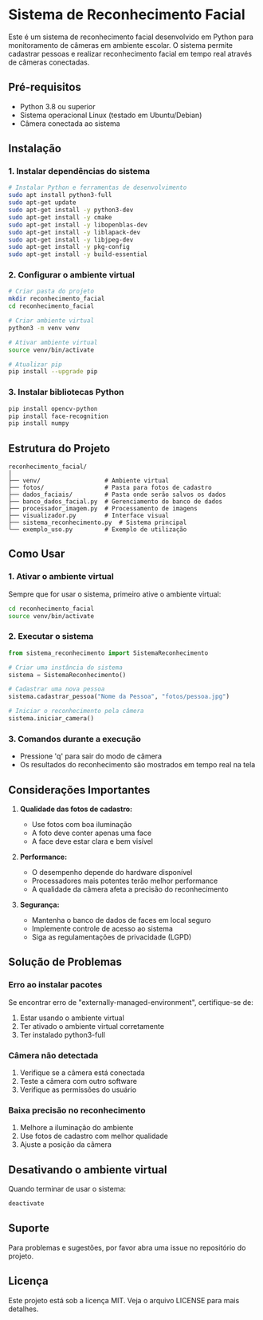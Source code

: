 # Sistema de Reconhecimento Facial

Este é um sistema de reconhecimento facial desenvolvido em Python para monitoramento de câmeras em ambiente escolar. O sistema permite cadastrar pessoas e realizar reconhecimento facial em tempo real através de câmeras conectadas.

## Pré-requisitos

- Python 3.8 ou superior
- Sistema operacional Linux (testado em Ubuntu/Debian)
- Câmera conectada ao sistema

## Instalação

### 1. Instalar dependências do sistema

```bash
# Instalar Python e ferramentas de desenvolvimento
sudo apt install python3-full
sudo apt-get update
sudo apt-get install -y python3-dev
sudo apt-get install -y cmake
sudo apt-get install -y libopenblas-dev
sudo apt-get install -y liblapack-dev 
sudo apt-get install -y libjpeg-dev
sudo apt-get install -y pkg-config
sudo apt-get install -y build-essential
```

### 2. Configurar o ambiente virtual

```bash
# Criar pasta do projeto
mkdir reconhecimento_facial
cd reconhecimento_facial

# Criar ambiente virtual
python3 -m venv venv

# Ativar ambiente virtual
source venv/bin/activate

# Atualizar pip
pip install --upgrade pip
```

### 3. Instalar bibliotecas Python

```bash
pip install opencv-python
pip install face-recognition
pip install numpy
```

## Estrutura do Projeto

```
reconhecimento_facial/
│
├── venv/                  # Ambiente virtual
├── fotos/                 # Pasta para fotos de cadastro
├── dados_faciais/         # Pasta onde serão salvos os dados
├── banco_dados_facial.py  # Gerenciamento do banco de dados
├── processador_imagem.py  # Processamento de imagens
├── visualizador.py        # Interface visual
├── sistema_reconhecimento.py  # Sistema principal
└── exemplo_uso.py         # Exemplo de utilização
```

## Como Usar

### 1. Ativar o ambiente virtual

Sempre que for usar o sistema, primeiro ative o ambiente virtual:

```bash
cd reconhecimento_facial
source venv/bin/activate
```

### 2. Executar o sistema

```python
from sistema_reconhecimento import SistemaReconhecimento

# Criar uma instância do sistema
sistema = SistemaReconhecimento()

# Cadastrar uma nova pessoa
sistema.cadastrar_pessoa("Nome da Pessoa", "fotos/pessoa.jpg")

# Iniciar o reconhecimento pela câmera
sistema.iniciar_camera()
```

### 3. Comandos durante a execução

- Pressione 'q' para sair do modo de câmera
- Os resultados do reconhecimento são mostrados em tempo real na tela

## Considerações Importantes

1. **Qualidade das fotos de cadastro:**
   - Use fotos com boa iluminação
   - A foto deve conter apenas uma face
   - A face deve estar clara e bem visível

2. **Performance:**
   - O desempenho depende do hardware disponível
   - Processadores mais potentes terão melhor performance
   - A qualidade da câmera afeta a precisão do reconhecimento

3. **Segurança:**
   - Mantenha o banco de dados de faces em local seguro
   - Implemente controle de acesso ao sistema
   - Siga as regulamentações de privacidade (LGPD)

## Solução de Problemas

### Erro ao instalar pacotes
Se encontrar erro de "externally-managed-environment", certifique-se de:
1. Estar usando o ambiente virtual
2. Ter ativado o ambiente virtual corretamente
3. Ter instalado python3-full

### Câmera não detectada
1. Verifique se a câmera está conectada
2. Teste a câmera com outro software
3. Verifique as permissões do usuário

### Baixa precisão no reconhecimento
1. Melhore a iluminação do ambiente
2. Use fotos de cadastro com melhor qualidade
3. Ajuste a posição da câmera

## Desativando o ambiente virtual

Quando terminar de usar o sistema:

```bash
deactivate
```

## Suporte

Para problemas e sugestões, por favor abra uma issue no repositório do projeto.

## Licença

Este projeto está sob a licença MIT. Veja o arquivo LICENSE para mais detalhes.